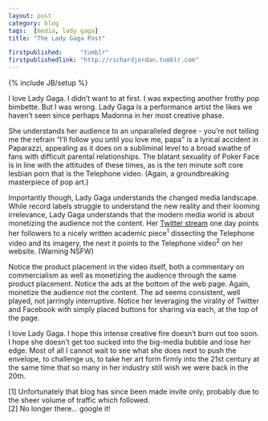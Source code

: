 ```yaml
---
layout: post
category: blog
tags:  [media, lady gaga]
title: "The Lady Gaga Post"

firstpublished:     "tumblr"
firstpublishedlink: "http://richardjordan.tumblr.com"
---
```

{% include JB/setup %}


I love Lady Gaga.  I didn’t want to at first.  I was expecting another frothy pop bimbette. But I was wrong. Lady Gaga is a performance artist the likes we haven’t seen since perhaps Madonna in her most creative phase.

She understands her audience to an unparalleled degree - you’re not telling me the refrain “I’ll follow you until you love me, papa" is a lyrical accident in Paparazzi, appealing as it does on a subliminal level to a broad swathe of fans with difficult parental relationships.  The blatant sexuality of Poker Face is in line with the attitudes of these times, as is the ten minute soft core lesbian porn that is the Telephone video.  (Again, a groundbreaking masterpiece of pop art.) 

Importantly though, Lady Gaga understands the changed media landscape.  While record labels struggle to understand the new reality and their looming irrelevance, Lady Gaga understands that the modern media world is about monetizing the audience not the content.  Her [Twitter stream](https://twitter.com/ladygaga) one day points her followers to a nicely written academic piece<sup>1</sup> dissecting the Telephone video and its imagery, the next it points to the Telephone video<sup>2</sup> on her website.  (Warning NSFW)

Notice the product placement in the video itself, both a commentary on commercialism as well as monetizing the audience through the same product placement.  Notice the ads at the bottom of the web page.  Again, monetize the audience not the content.  The ad seems consistent, well played, not jarringly interruptive.  Notice her leveraging the virality of Twitter and Facebook with simply placed buttons for sharing via each, at the top of the page.  

I love Lady Gaga.  I hope this intense creative fire doesn’t burn out too soon.  I hope she doesn’t get too sucked into the big-media bubble and lose her edge.  Most of all I cannot wait to see what she does next to push the envelope, to challenge us, to take her art form firmly into the 21st century at the same time that so many in her industry still wish we were back in the 20th.

\[1] Unfortunately that blog has since been made invite only, probably due to the sheer volume of traffic which followed.  
\[2] No longer there... google it!
